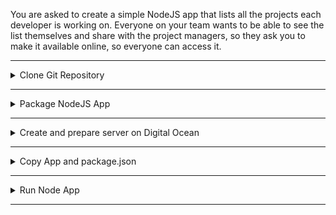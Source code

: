 You are asked to create a simple NodeJS app that lists all the projects each developer is working on. Everyone on your team wants to be able to see the list themselves and share with the project managers, so they ask you to make it available online, so everyone can access it.

</details>

******

<details>
<summary> Clone Git Repository </summary>
 <br />

For that you can use my provided git repository.

- clone the git repository and
- create your own project/git repo from it

**steps:**

```sh
# clone repository & change into project dir
git clone git@gitlab.com:twn-devops-bootcamp/latest/05-cloud/cloud-basics-exercises.git
cd cloud-basics-exercises.git

# remove remote repo reference and create your own local repository
rm -rf .git
git init 
git add .
git commit -m "initial commit"

# create git repository on Gitlab and push your newly created local repository to it
git remote add origin git@gitlab.com:{gitlab-user}/{gitlab-repo}.git
git push -u origin master

```

<img src="https://i.imgur.com/RQxAjmJ.png" height="80%" width="80%" alt="Disk Sanitization Steps"/>


<img src="https://i.imgur.com/J7YKmN2.png" height="80%" width="80%" alt="Disk Sanitization Steps"/>

</details>

******

<details>
<summary> Package NodeJS App </summary>
 <br />

To have just 1 file, you create an artifact from the Node App. So you do the following:

- Package your Node app into a tar file (npm pack)

**steps**

```sh
cd app
npm pack

```

<img src="https://i.imgur.com/fD8DvKo.png" height="80%" width="80%" alt="Disk Sanitization Steps"/>

</details>

******

<details>
<summary> Create and prepare server on Digital Ocean </summary>
 <br />

Your company uses DigitalOcean as Infrastructure as a Service platform, instead of having on-premise servers. So you:

- Create a new droplet server on DigitalOcean


<img src="https://i.imgur.com/W1KYhKX.png" height="80%" width="80%" alt="Disk Sanitization Steps"/>

<img src="https://i.imgur.com/V0V0ukL.png" height="80%" width="80%" alt="Disk Sanitization Steps"/>

<img src="https://i.imgur.com/nN7rM7M.png" height="80%" width="80%" alt="Disk Sanitization Steps"/>

<img src="https://i.imgur.com/2wCPkrx.png" height="80%" width="80%" alt="Disk Sanitization Steps"/>

Now you have a new fresh server nothing installed on it. Because you want to run a NodeJS application you need to install Node and npm on it:

- Install nodejs & npm on it

**steps:**
```sh
# ssh into your newly created server
ssh root@{server-ip-address}

# install nodejs and npm
apt install -y nodejs npm

```

<img src="https://i.imgur.com/qBJCDFM.png" height="80%" width="80%" alt="Disk Sanitization Steps"/>

<img src="https://i.imgur.com/ol77Cdg.png" height="80%" width="80%" alt="Disk Sanitization Steps"/>


</details>

******

<details>
<summary> Copy App and package.json </summary>
 <br />

Having everything prepared for the application, you finally:

- Copy your simple Nodejs app to the droplet

**steps:**
```sh
# secure copy project file from local machine to server. Execute from project's root folder.
scp bootcamp-node-project-1.0.0.tgz root@{server-ip-address}:/root

```


<img src="https://i.imgur.com/tYVbhDK.png" height="80%" width="80%" alt="Disk Sanitization Steps"/>

</details>

******

<details>
<summary> Run Node App </summary>
 <br />

Start the node application in detached mode (npm install and node server.js commands)

**steps:**
```sh
# ssh into droplet
ssh -i ~/id_rsa root@{server-ip-address}

# unpack the node-project file
tar -zxvf bootcamp-node-project-1.0.0.tgz

# change into unpacked directory called "package"
cd package

# install dependencies
npm install

# run the application
node server.js

```

<img src="https://i.imgur.com/eIu7Rtr.png" height="80%" width="80%" alt="Disk Sanitization Steps"/>


</details>

******
